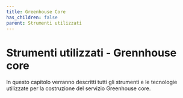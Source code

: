 ```yaml
---
title: Greenhouse Core 
has_children: false
parent: Strumenti utilizzati
---
```


# Strumenti utilizzati - Grennhouse core

In questo capitolo verranno descritti tutti gli strumenti e le tecnologie utilizzate per la costruzione del servizio Greenhouse core.